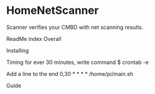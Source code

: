 # HomeNetScanner
Scanner verifies your CMBD with net scanning results.

ReadMe index
Overall

Installing

Timing for ever 30 minutes, write command
$ crontab -e

Add a line to the end
0,30 * * * * /home/pi/main.sh

Guide
